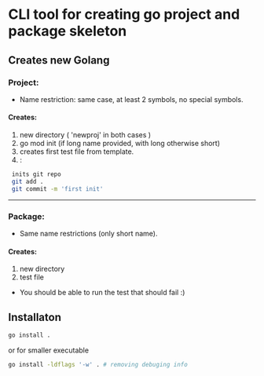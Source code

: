 # CLI tool for creating go project and package skeleton

## Creates new Golang

### Project:

- Name restriction: same case, at least 2 symbols, no special symbols.

#### Creates:

1. new directory ( 'newproj' in both cases )
2. go mod init (if long name provided, with long otherwise short)
3. creates first test file from template.
4. :

```bash
 inits git repo
 git add .
 git commit -m 'first init'
```

---

### Package:
- Same name restrictions (only short name).
#### Creates:

1. new directory
2. test file

- You should be able to run the test that should fail :)

## Installaton

```bash
go install .
```
or for smaller executable

```bash
go install -ldflags '-w' . # removing debuging info
```
